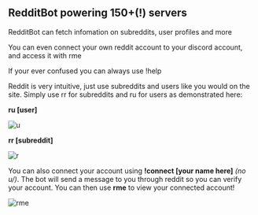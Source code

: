 ## RedditBot powering 150+(!) servers
RedditBot can fetch infomation on subreddits, user profiles and more

You can even connect your own reddit account to your discord account, and access it with rme

If your ever confused you can always use !help

Reddit is very intuitive, just use subreddits and users like you would on the site. Simply use rr for subreddits and ru for users as demonstrated here:

**ru [user]**

![u](https://i.imgur.com/1n3IT5J.png)

**rr [subreddit]**

![r](https://i.imgur.com/hk0qfZm.png)

You can also connect your account using **!connect [your name here]** *(no u/)*. The bot will send a message to you through reddit so you can verify your account. You can then use **rme** to view your connected account!

![rme](https://i.imgur.com/96j0bpM.png)
